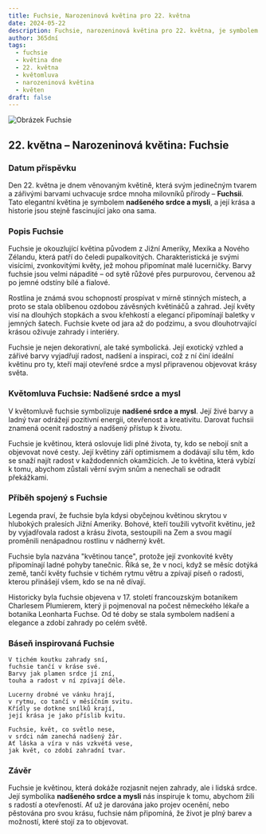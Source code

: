 ```yaml
---
title: Fuchsie, Narozeninová květina pro 22. května
date: 2024-05-22
description: Fuchsie, narozeninová květina pro 22. května, je symbolem Nadšené srdce a mysl. Objevte její jedinečný význam, fascinující příběhy a poezii, která oslavuje její krásu.
author: 365dní
tags:
  - fuchsie
  - květina dne
  - 22. května
  - květomluva
  - narozeninová květina
  - květen
draft: false
---
```


![Obrázek Fuchsie](https://cdn.pixabay.com/photo/2013/09/03/19/25/fuchsia-178705_1280.jpg#center)


## 22. května – Narozeninová květina: Fuchsie

### Datum příspěvku

Den 22. května je dnem věnovaným květině, která svým jedinečným tvarem a zářivými barvami uchvacuje srdce mnoha milovníků přírody – **Fuchsii**. Tato elegantní květina je symbolem **nadšeného srdce a mysli**, a její krása a historie jsou stejně fascinující jako ona sama.

### Popis Fuchsie

Fuchsie je okouzlující květina původem z Jižní Ameriky, Mexika a Nového Zélandu, která patří do čeledi pupalkovitých. Charakteristická je svými visícími, zvonkovitými květy, jež mohou připomínat malé lucerničky. Barvy fuchsie jsou velmi nápadité – od sytě růžové přes purpurovou, červenou až po jemné odstíny bílé a fialové.

Rostlina je známá svou schopností prospívat v mírně stinných místech, a proto se stala oblíbenou ozdobou závěsných květináčů a zahrad. Její květy visí na dlouhých stopkách a svou křehkostí a elegancí připomínají baletky v jemných šatech. Fuchsie kvete od jara až do podzimu, a svou dlouhotrvající krásou oživuje zahrady i interiéry.

Fuchsie je nejen dekorativní, ale také symbolická. Její exotický vzhled a zářivé barvy vyjadřují radost, nadšení a inspiraci, což z ní činí ideální květinu pro ty, kteří mají otevřené srdce a mysl připravenou objevovat krásy světa.

### Květomluva Fuchsie: Nadšené srdce a mysl

V květomluvě fuchsie symbolizuje **nadšené srdce a mysl**. Její živé barvy a ladný tvar odrážejí pozitivní energii, otevřenost a kreativitu. Darovat fuchsii znamená ocenit radostný a nadšený přístup k životu.

Fuchsie je květinou, která oslovuje lidi plné života, ty, kdo se nebojí snít a objevovat nové cesty. Její květiny září optimismem a dodávají sílu těm, kdo se snaží najít radost v každodenních okamžicích. Je to květina, která vybízí k tomu, abychom zůstali věrní svým snům a nenechali se odradit překážkami.

### Příběh spojený s Fuchsie

Legenda praví, že fuchsie byla kdysi obyčejnou květinou skrytou v hlubokých pralesích Jižní Ameriky. Bohové, kteří toužili vytvořit květinu, jež by vyjadřovala radost a krásu života, sestoupili na Zem a svou magií proměnili nenápadnou rostlinu v nádherný květ.

Fuchsie byla nazvána "květinou tance", protože její zvonkovité květy připomínají ladné pohyby tanečnic. Říká se, že v noci, když se měsíc dotýká země, tančí květy fuchsie v tichém rytmu větru a zpívají píseň o radosti, kterou přinášejí všem, kdo se na ně dívají.

Historicky byla fuchsie objevena v 17. století francouzským botanikem Charlesem Plumierem, který ji pojmenoval na počest německého lékaře a botanika Leonharta Fuchse. Od té doby se stala symbolem nadšení a elegance a zdobí zahrady po celém světě.

### Báseň inspirovaná Fuchsie

```
V tichém koutku zahrady sní,  
fuchsie tančí v kráse své.  
Barvy jak plamen srdce jí zní,  
touha a radost v ní zpívají déle.  

Lucerny drobné ve vánku hrají,  
v rytmu, co tančí v měsíčním svitu.  
Křídly se dotkne snílků krají,  
její krása je jako příslib kvitu.  

Fuchsie, květ, co světlo nese,  
v srdci nám zanechá nadšený žár.  
Ať láska a víra v nás vzkvétá vese,  
jak květ, co zdobí zahradní tvar.  
```

### Závěr

Fuchsie je květinou, která dokáže rozjasnit nejen zahrady, ale i lidská srdce. Její symbolika **nadšeného srdce a mysli** nás inspiruje k tomu, abychom žili s radostí a otevřeností. Ať už je darována jako projev ocenění, nebo pěstována pro svou krásu, fuchsie nám připomíná, že život je plný barev a možností, které stojí za to objevovat.